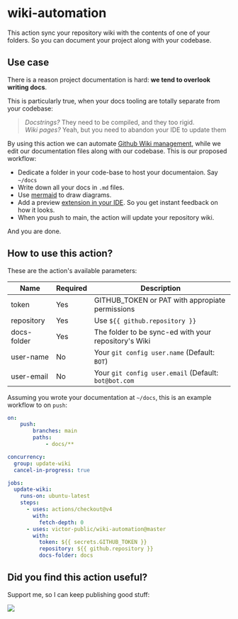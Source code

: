 # wiki-automation

This action sync your repository wiki with the contents of one of your folders. So you can document your project along with your codebase.

## Use case

There is a reason project documentation is hard: **we tend to overlook writing docs**. 

This is particularly true, when your docs tooling are totally separate from your codebase:

> _Docstrings?_ They need to be compiled, and they too rigid.  
> _Wiki pages?_ Yeah, but you need to abandon your IDE to update them 

By using this action we can automate [Github Wiki management](https://docs.github.com/en/communities/documenting-your-project-with-wikis/about-wikis), while we edit our documentation files along with our codebase. This is our proposed workflow:

- Dedicate a folder in your code-base to host your documentaion. Say `~/docs`
- Write down all your docs in `.md` files.
- Use [mermaid](https://github.blog/developer-skills/github/include-diagrams-markdown-files-mermaid/) to draw diagrams.
- Add a preview [extension in your IDE](https://marketplace.visualstudio.com/items?itemName=bierner.markdown-mermaid). So you get instant feedback on how it looks.
- When you push to main, the action will update your repository wiki.

And you are done.

## How to use this action?

These are the action's available parameters:

| Name | Required | Description |
| ---  | ---      | ---         |
| token | Yes | GITHUB_TOKEN or PAT with appropiate permissions |
| repository | Yes | Use `${{ github.repository }}` |
| docs-folder | Yes | The folder to be sync-ed with your repository's Wiki |
| user-name | No | Your `git config user.name` (Default: `BOT`) |
| user-email | No | Your `git config user.email` (Default: `bot@bot.com` |

Assuming you wrote your documentation at `~/docs`, this is an example workflow to on `push`: 

```yml
on:
    push:
        branches: main
        paths:
            - docs/**

concurrency:
  group: update-wiki
  cancel-in-progress: true

jobs:
  update-wiki:
    runs-on: ubuntu-latest
    steps:
      - uses: actions/checkout@v4
        with:
          fetch-depth: 0
      - uses: victor-public/wiki-automation@master
        with:
          token: ${{ secrets.GITHUB_TOKEN }}
          repository: ${{ github.repository }}
          docs-folder: docs
```


## Did you find this action useful?

Support me, so I can keep publishing good stuff:

[![](https://img.shields.io/static/v1?label=Sponsor&message=%E2%9D%A4&logo=GitHub&color=%23fe8e86)](https://github.com/sponsors/victor-public)
